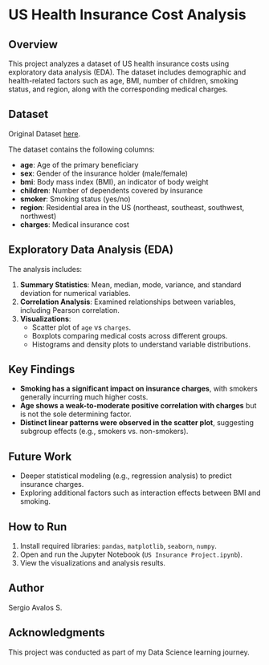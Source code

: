 # US Health Insurance Cost Analysis

## Overview
This project analyzes a dataset of US health insurance costs using exploratory data analysis (EDA). The dataset includes demographic and health-related factors such as age, BMI, number of children, smoking status, and region, along with the corresponding medical charges.

## Dataset
Original Dataset [here](https://www.kaggle.com/datasets/mirichoi0218/insurance).

The dataset contains the following columns:
- **age**: Age of the primary beneficiary
- **sex**: Gender of the insurance holder (male/female)
- **bmi**: Body mass index (BMI), an indicator of body weight
- **children**: Number of dependents covered by insurance
- **smoker**: Smoking status (yes/no)
- **region**: Residential area in the US (northeast, southeast, southwest, northwest)
- **charges**: Medical insurance cost

## Exploratory Data Analysis (EDA)
The analysis includes:
1. **Summary Statistics**: Mean, median, mode, variance, and standard deviation for numerical variables.
2. **Correlation Analysis**: Examined relationships between variables, including Pearson correlation.
3. **Visualizations**:
   - Scatter plot of `age` vs `charges`.
   - Boxplots comparing medical costs across different groups.
   - Histograms and density plots to understand variable distributions.

## Key Findings
- **Smoking has a significant impact on insurance charges**, with smokers generally incurring much higher costs.
- **Age shows a weak-to-moderate positive correlation with charges** but is not the sole determining factor.
- **Distinct linear patterns were observed in the scatter plot**, suggesting subgroup effects (e.g., smokers vs. non-smokers).

## Future Work
- Deeper statistical modeling (e.g., regression analysis) to predict insurance charges.
- Exploring additional factors such as interaction effects between BMI and smoking.

## How to Run
1. Install required libraries: `pandas`, `matplotlib`, `seaborn`, `numpy`.
2. Open and run the Jupyter Notebook (`US Insurance Project.ipynb`).
3. View the visualizations and analysis results.

## Author
Sergio Avalos S.

## Acknowledgments
This project was conducted as part of my Data Science learning journey.

